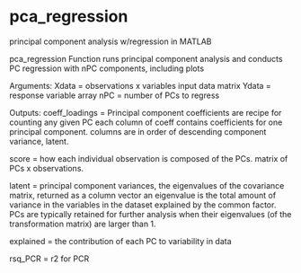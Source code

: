 # pca_regression
principal component analysis w/regression in MATLAB


pca_regression Function runs principal component analysis and conducts PC
regression with nPC components, including plots


   Arguments:
   Xdata = observations x variables input data matrix
   Ydata = response variable array
   nPC = number of PCs to regress



   Outputs:
   coeff_loadings = Principal component coefficients are recipe for counting any given PC
       each column of coeff contains coefficients for one principal component.
       columns are in order of descending component variance, latent.


   score = how each individual observation is composed of the PCs. matrix of PCs x observations.


   latent = principal component variances, the eigenvalues of the covariance matrix, returned as a column vector
       an eigenvalue is the total amount of variance in the variables in the dataset explained by the common factor.
       PCs are typically retained for further analysis when their eigenvalues (of the transformation matrix) are larger than 1.


   explained = the contribution of each PC to variability in data


   rsq_PCR = r2 for PCR
